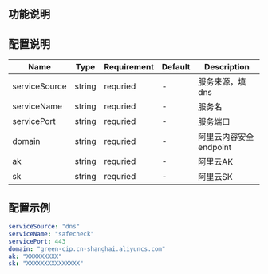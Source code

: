 ## 功能说明

## 配置说明
| Name | Type | Requirement | Default | Description |
| --- | ---  | ---  | --- | --- |
| serviceSource | string | requried | - | 服务来源，填dns |
| serviceName | string | requried | - | 服务名 |
| servicePort | string | requried | - | 服务端口 |
| domain | string | requried | - | 阿里云内容安全endpoint |
| ak | string | requried | - | 阿里云AK |
| sk | string | requried | - | 阿里云SK |


## 配置示例
```yaml
serviceSource: "dns"
serviceName: "safecheck"
servicePort: 443
domain: "green-cip.cn-shanghai.aliyuncs.com"
ak: "XXXXXXXXX"
sk: "XXXXXXXXXXXXXXX"
```
